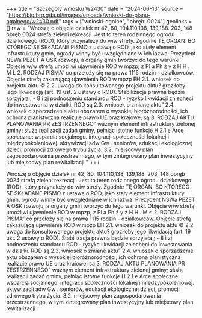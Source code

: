 +++
title = "Szczegóły wniosku W2430"
date = "2024-06-13"
source = "https://bip.brg.gda.pl/images/uploads/wnioski-do-planu-ogolnego/w2430.pdf"
tags = ["wnioski-ogolne", "obręb: 0024"]
geolinks = []
raw = "Wnoszę o objęcie działek nr 42, 80, 104.110,138, 139,188. 203, 148 obręb 0024 strefą zieleni rekreacji. Jest to teren rodzinnego ogrodu działkowego (ROD), który przynależy do wiw strefy. Zgodnie TĘ ORGAN: BO KTÓREGO SE SKŁADANE PISMO z ustawą o RÓD, jako stały element infrastruktury gmin, ogrody winny być uwzględniane w ich iazwa: Prezydent NSWa PEZET A OSK rozwoju, a organy gmin tworzyć do tego warunki. Objęcie w/w strefą umożliwi ujawnienie ROD w mpzp, z Pl a Ph ź y ż H H . M Ł 2. RODZAJ PISMA” co przełoży się na prawa 1115 rodzin - działkowców. Objęcie strefą zakazującą ujawnienia ROD w.mpzp EH 2.1. wniosek do projektu aktu © 2.2. uwaga do konsultowanego projektu aktu? groziłoby jego likwidacją (art. 19 ust. 2 ustawy o ROD). Stabilizacja prawna będzie sprzyjała ; - 8 i zj podnoszeniu standardu ROD - ryzyko likwidacji zniechęci do inwestowania w działki. ROD są  2.3. wniosek o zmianę aktu” 2.4. wniosek o sporządzenie aktu obszarem o wysokiej bioróżnorodności, ich ochrona planistyczna realizuje prawo UE oraz krajowe; są 3. RODZAJ AKTU PLANOWANIA PR ZESTRZENNEGO” ważnym element infrastruktury zielonej gminy; służą realizacji zadań gminy, pełniąc istotne funkcje H 2.1 e Arce społeczne: wsparcia socjalnego. integracji społeczności lokalnej i międzypokoleniowej. aktywizacji adw Gw . seniorów, edukacji ekologicznej dzieci, promocji zdrowego trybu życia.  3.2. miejscowy plan zagospodarowania przestrzennego, w tym zintegrowany plan inwestycyjny lub miejscowy plan rewitalizacji "
+++

Wnoszę o objęcie działek nr 42, 80, 104.110,138, 139,188. 203, 148 obręb 0024 strefą zieleni
rekreacji. Jest to teren rodzinnego ogrodu działkowego (ROD), który przynależy do wiw strefy. Zgodnie
TĘ ORGAN: BO KTÓREGO SE SKŁADANE PISMO z ustawą o RÓD, jako stały element infrastruktury gmin, ogrody winny być uwzględniane w ich
iazwa: Prezydent
NSWa PEZET A OSK rozwoju, a organy gmin tworzyć do tego warunki. Objęcie w/w strefą umożliwi ujawnienie ROD w mpzp,
z Pl a Ph ź y ż H H . M Ł
2. RODZAJ PISMA” co przełoży się na prawa 1115 rodzin - działkowców. Objęcie strefą zakazującą ujawnienia ROD w.mpzp
EH 2.1. wniosek do projektu aktu © 2.2. uwaga do konsultowanego projektu aktu? groziłoby jego likwidacją (art. 19 ust. 2 ustawy o ROD). Stabilizacja prawna będzie sprzyjała
; - 8 i zj podnoszeniu standardu ROD - ryzyko likwidacji zniechęci do inwestowania w działki. ROD są
 2.3. wniosek o zmianę aktu” 2.4. wniosek o sporządzenie aktu obszarem o wysokiej bioróżnorodności, ich ochrona planistyczna realizuje prawo UE oraz krajowe; są
3. RODZAJ AKTU PLANOWANIA PR ZESTRZENNEGO” ważnym element infrastruktury zielonej gminy; służą realizacji zadań gminy, pełniąc istotne funkcje
H 2.1 e Arce społeczne: wsparcia socjalnego. integracji społeczności lokalnej i międzypokoleniowej. aktywizacji
adw Gw . seniorów, edukacji ekologicznej dzieci, promocji zdrowego trybu życia.
 3.2. miejscowy plan zagospodarowania przestrzennego, w tym zintegrowany plan inwestycyjny lub
miejscowy plan rewitalizacji 


